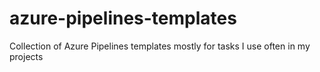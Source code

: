 # azure-pipelines-templates
Collection of Azure Pipelines templates mostly for tasks I use often in my projects
